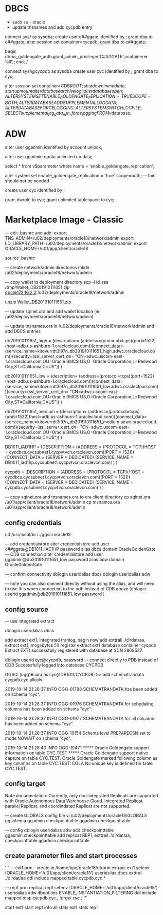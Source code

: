 # DBCS

- sudo su - oracle
- update tnsnames and add cycpdb entry

connect sys/<password> as sysdba;
create user c##ggate identified by <password>;
grant dba to c##ggate;
alter session set container=cycpdb;
grant dba to c##ggate;

begin
dbms_goldengate_auth.grant_admin_privilege('C##GGATE',container=> 'all');
end;
/
 
connect sys/<password>@cycpdb as sysdba
create user cyc identified by <password>;
grant dba to cyc;

alter session set container=CDB$ROOT;
shutdown immediate;
startup mount
alter database archivelog;
alter database open;
ALTER SYSTEM SET ENABLE_GOLDENGATE_REPLICATION=TRUE SCOPE=BOTH;
ALTER DATABASE ADD SUPPLEMENTAL LOG DATA;
ALTER DATABASE FORCE LOGGING;
ALTER SYSTEM SWITCH LOGFILE;
SELECT supplemental_log_data_min, force_logging FROM v$database;

# ADW

alter user ggadmin identified by <password> account unlock;

alter user ggadmin quota unlimited on data;

select * from v$parameter where name = 'enable_goldengate_replication';

alter system set enable_goldengate_replication = 'true' scope=both; -- this should not be needed

create user cyc identified by <password>;

grant dwrole to cyc;
grant unlimited tablespace to cyc;

# Marketplace Image - Classic

-- edit .bashrc and add:
export TNS_ADMIN=/u02/deployments/oracle18/network/admin
export LD_LIBRARY_PATH=/u02/deployments/oracle18/network/admin
export ORACLE_HOME=/u01/app/client/oracle18

source .bashrc

-- create network/admin directories
mkdir /u02/deployments/oracle18/network/admin

-- copy wallet to deployment directory
scp -i id_rsa /tmp/Wallet_DB201910111651.zip opc@172.16.2.2:/u02/deployments/oracle18/network/admin

unzip Wallet_DB201910111651.zip

-- update sqlnet.ora and add wallet location (ie: /u02/deployments/oracle18/network/admin)

-- update tnsnames.ora in /u02/deployments/oracle18/network/admin and add DBCS entries

db201910111651_high = (description= (address=(protocol=tcps)(port=1522)(host=adb.us-ashburn-1.oraclecloud.com))(connect_data=(service_name=kitovurrdt3i97n_db201910111651_high.adwc.oraclecloud.com))(security=(ssl_server_cert_dn=
        "CN=adwc.uscom-east-1.oraclecloud.com,OU=Oracle BMCS US,O=Oracle Corporation,L=Redwood City,ST=California,C=US"))   )

db201910111651_low = (description= (address=(protocol=tcps)(port=1522)(host=adb.us-ashburn-1.oraclecloud.com))(connect_data=(service_name=kitovurrdt3i97n_db201910111651_low.adwc.oraclecloud.com))(security=(ssl_server_cert_dn=
        "CN=adwc.uscom-east-1.oraclecloud.com,OU=Oracle BMCS US,O=Oracle Corporation,L=Redwood City,ST=California,C=US"))   )

db201910111651_medium = (description= (address=(protocol=tcps)(port=1522)(host=adb.us-ashburn-1.oraclecloud.com))(connect_data=(service_name=kitovurrdt3i97n_db201910111651_medium.adwc.oraclecloud.com))(security=(ssl_server_cert_dn=
        "CN=adwc.uscom-east-1.oraclecloud.com,OU=Oracle BMCS US,O=Oracle Corporation,L=Redwood City,ST=California,C=US"))   )
        
DB1011_IAD1HP =
  (DESCRIPTION =
    (ADDRESS = (PROTOCOL = TCP)(HOST = cycdbcs.cycsubnet1.cycpvtvcn.oraclevcn.com)(PORT = 1521))
    (CONNECT_DATA =
      (SERVER = DEDICATED)
      (SERVICE_NAME = DB1011_iad1hp.cycsubnet1.cycpvtvcn.oraclevcn.com)
    )
  )
  
cycpdb =
  (DESCRIPTION =
    (ADDRESS = (PROTOCOL = TCP)(HOST = cycdbcs.cycsubnet1.cycpvtvcn.oraclevcn.com)(PORT = 1521))
    (CONNECT_DATA =
      (SERVER = DEDICATED)
      (SERVICE_NAME = cycpdb.cycsubnet1.cycpvtvcn.oraclevcn.com)
    )
  )

-- copy sqlnet.ora and tnsnames.ora to ora client directory
cp sqlnet.ora /u01/app/client/oracle18/network/admin
cp tnsnames.ora /u01/app/client/oracle18/network/admin

## config credentials

cd /usr/local/bin
./ggsci oracle18

-- add credentialstore
alter credentialstore add user c##ggate@DB1011_IAD1HP password <password> alias dbcs domain OracleGoldenGate -- CDB connection
alter credentialstore add user ggadmin@db201910111651_low password <password> alias adw domain OracleGoldenGate

-- confirm connectivity
dblogin useridalias dbcs
dblogin useridalias adw

-- note you can also connect directly without using the alias, and will need to use this when connecting to the pdb instead of CDB above (dblogin userid ggadmin@db201910111651_low password <password>)

## config source

-- use integrated extract

dblogin useridalias dbcs

add extract ext1, integrated tranlog, begin now
add exttrail ./dirdat/aa, extract ext1, megabytes 50
register extract ext1 database container cycpdb
Extract EXT1 successfully registered with database at SCN 2809527.

dblogin userid cyc@cycpdb, password <password> -- connect directly to PDB instead of CDB
Successfully logged into database CYCPDB.

GGSCI (ogg19cora as cyc@DB1011/CYCPDB) 5> add schematrandata cycpdb.cyc allcols

2019-10-14 21:28:37  INFO    OGG-01788  SCHEMATRANDATA has been added on schema "cyc".

2019-10-14 21:28:37  INFO    OGG-01976  SCHEMATRANDATA for scheduling columns has been added on schema "cyc".

2019-10-14 21:28:37  INFO    OGG-01977  SCHEMATRANDATA for all columns has been added on schema "cyc".

2019-10-14 21:28:37  INFO    OGG-10154  Schema level PREPARECSN set to mode NOWAIT on schema "cyc".

2019-10-14 21:28:40  INFO    OGG-10471  ***** Oracle Goldengate support information on table CYC.TEST ***** 
Oracle Goldengate support native capture on table CYC.TEST.
Oracle Goldengate marked following column as key columns on table CYC.TEST: COLA
No unique key is defined for table CYC.TEST.

## config target

Note documentation: Currently, only non-integrated Replicats are supported with Oracle Autonomous Data Warehouse Cloud. Integrated Replicat, parallel Replicat, and coordindated Replicat are not supported.

-- create GLOBALS config file
vi /u02/deployments/oracle18/GLOBALS
ggschema ggadmin
checkpointtable ggadmin.checkpointtable

-- config 
dblogin useridalias adw
add checkpointtable ggadmin.checkpointtable
add replicat REP1, exttrail ./dirdat/aa, checkpointtable ggadmin.checkpointtable

## create parameter files and start processes

'''
-- ext1.prm - create in /home/opc/oracle18/dirprm 
extract ext1
setenv (ORACLE_HOME='/u01/app/client/oracle18')
useridalias dbcs
exttrail ./dirdat/aa
ddl include mapped
table cycpdb.cyc.*

-- rep1.prm
replicat rep1
setenv (ORACLE_HOME='/u01/app/client/oracle18')
useridalias adw
dboptions ENABLE_INSTANTIATION_FILTERING
ddl include mapped
map cycpdb.cyc.*, target cyc.*;
'''

start ext1
start rep1
info all
stats ext1
stats rep1
